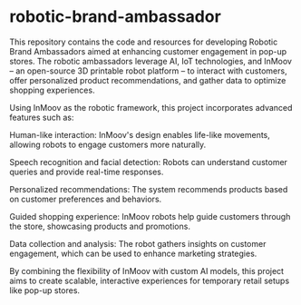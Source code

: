 # robotic-brand-ambassador
This repository contains the code and resources for developing Robotic Brand Ambassadors aimed at enhancing customer engagement in pop-up stores. The robotic ambassadors leverage AI, IoT technologies, and InMoov – an open-source 3D printable robot platform – to interact with customers, offer personalized product recommendations, and gather data to optimize shopping experiences.

Using InMoov as the robotic framework, this project incorporates advanced features such as:

Human-like interaction: InMoov's design enables life-like movements, allowing robots to engage customers more naturally.

Speech recognition and facial detection: Robots can understand customer queries and provide real-time responses.

Personalized recommendations: The system recommends products based on customer preferences and behaviors.

Guided shopping experience: InMoov robots help guide customers through the store, showcasing products and promotions.

Data collection and analysis: The robot gathers insights on customer engagement, which can be used to enhance marketing strategies.

By combining the flexibility of InMoov with custom AI models, this project aims to create scalable, interactive experiences for temporary retail setups like pop-up stores.

